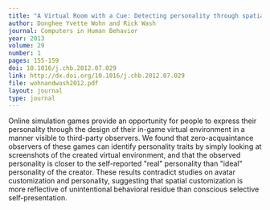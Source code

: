 ```yaml
---
title: "A Virtual Room with a Cue: Detecting personality through spatial customization in a city simulation game"
author: Donghee Yvette Wohn and Rick Wash
journal: Computers in Human Behavior
year: 2013
volume: 29
number: 1
pages: 155-159
doi: 10.1016/j.chb.2012.07.029
link: http://dx.doi.org/10.1016/j.chb.2012.07.029
file: wohnandwash2012.pdf
layout: journal
type: journal
---
```


Online simulation games provide an opportunity for people to express their personality through the design of their
in-game virtual environment in a manner visible to third-party observers. We found that zero-acquaintance observers of
these games can identify personality traits by simply looking at screenshots of the created virtual environment, and
that the observed personality is closer to the self-reported "real" personality than "ideal" personality of the
creator. These results contradict studies on avatar customization and personality, suggesting that spatial
customization is more reflective of unintentional behavioral residue than conscious selective self-presentation.

